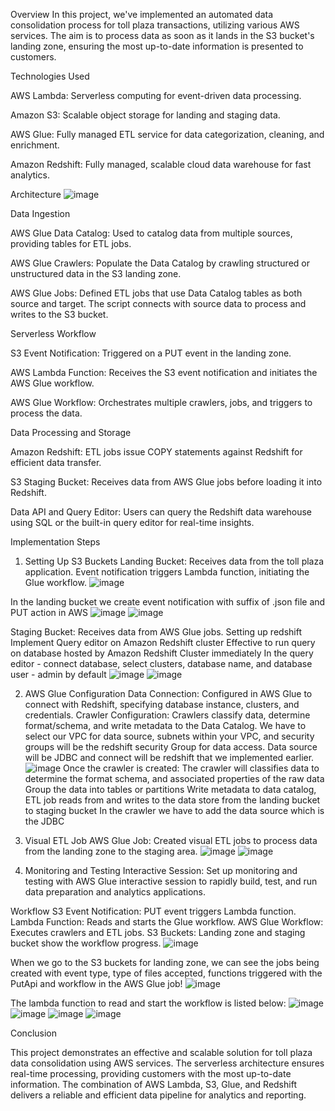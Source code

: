 Overview
In this project, we've implemented an automated data consolidation process for toll plaza transactions, utilizing various AWS services. The aim is to process data as soon as it lands in the S3 bucket's landing zone, ensuring the most up-to-date information is presented to customers.

Technologies Used

AWS Lambda: Serverless computing for event-driven data processing.

Amazon S3: Scalable object storage for landing and staging data.

AWS Glue: Fully managed ETL service for data categorization, cleaning, and enrichment.

Amazon Redshift: Fully managed, scalable cloud data warehouse for fast analytics.

Architecture
![image](https://github.com/primexian/Event-Driven-Serverless-ETL-/assets/52623198/4a9b10a9-f21a-436a-8dbe-0a807440a101)



Data Ingestion

AWS Glue Data Catalog: Used to catalog data from multiple sources, providing tables for ETL jobs.

AWS Glue Crawlers: Populate the Data Catalog by crawling structured or unstructured data in the S3 landing zone.

AWS Glue Jobs: Defined ETL jobs that use Data Catalog tables as both source and target. The script connects with source data to process and writes to the S3 bucket.


Serverless Workflow

S3 Event Notification: Triggered on a PUT event in the landing zone.

AWS Lambda Function: Receives the S3 event notification and initiates the AWS Glue workflow.

AWS Glue Workflow: Orchestrates multiple crawlers, jobs, and triggers to process the data.


Data Processing and Storage

Amazon Redshift: ETL jobs issue COPY statements against Redshift for efficient data transfer.

S3 Staging Bucket: Receives data from AWS Glue jobs before loading it into Redshift.

Data API and Query Editor: Users can query the Redshift data warehouse using SQL or the built-in query editor for real-time insights.

Implementation Steps
1. Setting Up S3 Buckets
Landing Bucket: Receives data from the toll plaza application. Event notification triggers Lambda function, initiating the Glue workflow.
![image](https://github.com/primexian/Event-Driven-Serverless-ETL-/assets/52623198/5573aa17-5bb2-4e98-94e9-d82a71fa06e2)



In the landing bucket we create event notification with suffix of .json file and PUT action in AWS
![image](https://github.com/primexian/Event-Driven-Serverless-ETL-/assets/52623198/dfa62cfd-13c3-43a7-904c-d33731d0a218)
![image](https://github.com/primexian/Event-Driven-Serverless-ETL-/assets/52623198/8b6e9925-7bac-4da6-9e57-0182422eac6b)
		
		
		
Staging Bucket: Receives data from AWS Glue jobs.
Setting up redshift 
	Implement Query editor on Amazon Redshift cluster
	Effective to run query on database hosted by Amazon Redshift Cluster immediately 
		In the query editor - connect database, select clusters, database name, and database user - admin by default 
![image](https://github.com/primexian/Event-Driven-Serverless-ETL-/assets/52623198/1a784bce-59a8-4c96-803c-81b49bedaa3c)
![image](https://github.com/primexian/Event-Driven-Serverless-ETL-/assets/52623198/92124569-9848-4ded-a4d7-a455db3cda47)

2. AWS Glue Configuration
Data Connection: Configured in AWS Glue to connect with Redshift, specifying database instance, clusters, and credentials.
Crawler Configuration: Crawlers classify data, determine format/schema, and write metadata to the Data Catalog.
We have to select our VPC for data source, subnets within your VPC, and security groups will be the redshift security Group for data access.
Data source will be JDBC and connect will be redshift that we implemented earlier.
![image](https://github.com/primexian/Event-Driven-Serverless-ETL-/assets/52623198/2f936214-a8f4-468e-b60d-431e9cd3d5ee)
Once the crawler is created: 
	The crawler will classifies data to determine the format schema, and associated properties of the raw data
	Group the data into tables or partitions 
	Write metadata to data catalog, ETL job reads from and writes to the data store from the landing bucket to staging bucket 
	In the crawler we have to add the data source which is the JDBC 

3. Visual ETL Job
AWS Glue Job: Created visual ETL jobs to process data from the landing zone to the staging area.
![image](https://github.com/primexian/Event-Driven-Serverless-ETL-/assets/52623198/39bc77a0-4155-4f6e-b0a2-92d1a6cd5402)
![image](https://github.com/primexian/Event-Driven-Serverless-ETL-/assets/52623198/48da85e5-a15d-4ad4-b32b-57038a981248)

4. Monitoring and Testing
Interactive Session: Set up monitoring and testing with AWS Glue interactive session to rapidly build, test, and run data preparation and analytics applications.


Workflow
S3 Event Notification: PUT event triggers Lambda function.
Lambda Function: Reads and starts the Glue workflow.
AWS Glue Workflow: Executes crawlers and ETL jobs.
S3 Buckets: Landing zone and staging bucket show the workflow progress.
![image](https://github.com/primexian/Event-Driven-Serverless-ETL-/assets/52623198/afce8ebc-2963-4e3c-971f-11ac49bc66af)

When we go to the S3 buckets for landing zone, we can see the jobs being created with event type, type of files accepted, functions triggered with the PutApi and workflow in the AWS Glue job!
![image](https://github.com/primexian/Event-Driven-Serverless-ETL-/assets/52623198/0708a565-ff1c-46d1-8bb3-9cffb9909386)

The lambda function to read and start the workflow is listed below:
![image](https://github.com/primexian/Event-Driven-Serverless-ETL-/assets/52623198/aae0b39e-d5c4-45fa-ba93-154b277563c7)
![image](https://github.com/primexian/Event-Driven-Serverless-ETL-/assets/52623198/a5816a03-56e7-470f-8a65-522fd74ecb60)
![image](https://github.com/primexian/Event-Driven-Serverless-ETL-/assets/52623198/8a00e483-e9d2-4b69-a06e-cca49c63deee)
![image](https://github.com/primexian/Event-Driven-Serverless-ETL-/assets/52623198/7dcf476d-21a0-4808-92fc-523f5286c1b9)

Conclusion

This project demonstrates an effective and scalable solution for toll plaza data consolidation using AWS services. The serverless architecture ensures real-time processing, providing customers with the most up-to-date information. The combination of AWS Lambda, S3, Glue, and Redshift delivers a reliable and efficient data pipeline for analytics and reporting.






